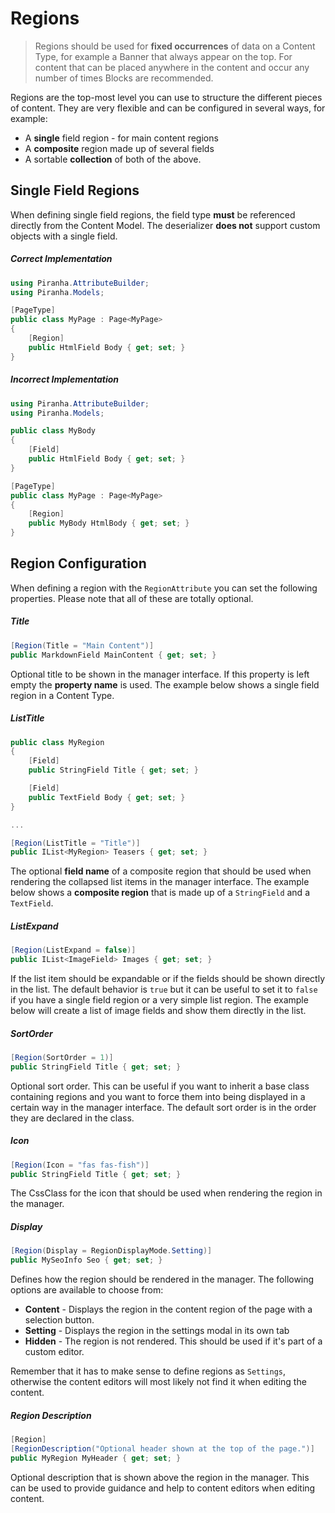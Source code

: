 # Regions

> Regions should be used for **fixed occurrences** of data on a Content Type, for example a Banner that always appear on the top. For content that can be placed anywhere in the content and occur any number of times Blocks are recommended.

Regions are the top-most level you can use to structure the different pieces of content. They are very flexible and can be configured in several ways, for example:

* A **single** field region - for main content regions
* A **composite** region made up of several fields
* A sortable **collection** of both of the above.

## Single Field Regions

When defining single field regions, the field type **must** be referenced directly from the Content Model. The deserializer **does not** support custom objects with a single field.

##### Correct Implementation

~~~ csharp
using Piranha.AttributeBuilder;
using Piranha.Models;

[PageType]
public class MyPage : Page<MyPage>
{
    [Region]
    public HtmlField Body { get; set; }
}
~~~

##### Incorrect Implementation

~~~ csharp
using Piranha.AttributeBuilder;
using Piranha.Models;

public class MyBody
{
    [Field]
    public HtmlField Body { get; set; }
}

[PageType]
public class MyPage : Page<MyPage>
{
    [Region]
    public MyBody HtmlBody { get; set; }
}
~~~

## Region Configuration

When defining a region with the `RegionAttribute` you can set the following properties. Please note that all of these are totally optional.

##### Title

~~~ csharp
[Region(Title = "Main Content")]
public MarkdownField MainContent { get; set; }
~~~

Optional title to be shown in the manager interface. If this property is left empty the **property name** is used. The example below shows a single field region in a Content Type.

##### ListTitle

~~~ csharp
public class MyRegion
{
    [Field]
    public StringField Title { get; set; }

    [Field]
    public TextField Body { get; set; }
}

...

[Region(ListTitle = "Title")]
public IList<MyRegion> Teasers { get; set; }
~~~

The optional **field name** of a composite region that should be used when rendering the collapsed list items in the manager interface. The example below shows a **composite region** that is made up of a `StringField` and a `TextField`.

##### ListExpand

~~~ csharp
[Region(ListExpand = false)]
public IList<ImageField> Images { get; set; }
~~~

If the list item should be expandable or if the fields should be shown directly in the list. The default behavior is `true` but it can be useful to set it to `false` if you have a single field region or a very simple list region. The example below will create a list of image fields and show them directly in the list.

##### SortOrder

~~~ csharp
[Region(SortOrder = 1)]
public StringField Title { get; set; }
~~~

Optional sort order. This can be useful if you want to inherit a base class containing regions and you want to force them into being displayed in a certain way in the manager interface. The default sort order is in the order they are declared in the class.

##### Icon

~~~ csharp
[Region(Icon = "fas fas-fish")]
public StringField Title { get; set; }
~~~

The CssClass for the icon that should be used when rendering the region in the manager.

##### Display

~~~ csharp
[Region(Display = RegionDisplayMode.Setting)]
public MySeoInfo Seo { get; set; }
~~~

Defines how the region should be rendered in the manager. The following options are available to choose from:

* **Content** - Displays the region in the content region of the page with a selection button.
* **Setting** - Displays the region in the settings modal in its own tab
* **Hidden** - The region is not rendered. This should be used if it's part of a custom editor.

Remember that it has to make sense to define regions as `Settings`, otherwise the content editors will most likely not find it when editing the content.

##### Region Description

~~~ csharp
[Region]
[RegionDescription("Optional header shown at the top of the page.")]
public MyRegion MyHeader { get; set; }
~~~

Optional description that is shown above the region in the manager. This can be used to provide guidance and help to content editors when editing content.
